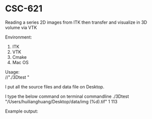 # CSC-621
Reading a series 2D images from ITK then transfer and visualize in 3D volume via VTK 

Environment:
1. ITK
2. VTK
3. Cmake
4. Mac OS


Usage:  
//"./3Dtest <File Path Template> <Start Index> <End Index>"

I put all the source files and data file on Desktop.

I type the below command on terminal commandline
./3Dtest "/Users/huilianghuang/Desktop/data/img (%d).tif" 1 113

Example output:

